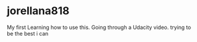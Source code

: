 # jorellana818
My first
Learning how to use this. Going through a Udacity video.
trying to be the best i can
